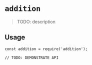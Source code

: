 # `addition`

> TODO: description

## Usage

```
const addition = require('addition');

// TODO: DEMONSTRATE API
```
